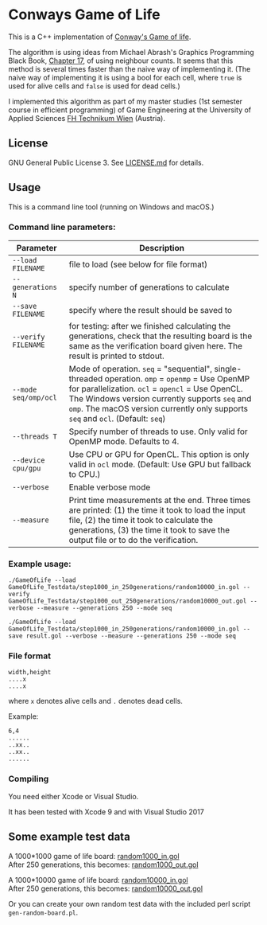 # Conways Game of Life

This is a C++ implementation of [Conway's Game of life](https://en.wikipedia.org/wiki/Conway%27s_Game_of_Life).

The algorithm is using ideas from Michael Abrash's Graphics Programming Black Book, [Chapter 17](http://www.jagregory.com/abrash-black-book/#chapter-17-the-game-of-life), of using neighbour counts. It seems that this method is several times faster than the naive way of implementing it. (The naive way of implementing it is using a bool for each cell, where `true` is used for alive cells and `false` is used for dead cells.)

I implemented this algorithm as part of my master studies (1st semester course in efficient programming) of Game Engineering at the University of Applied Sciences [FH Technikum Wien](https://www.technikum-wien.at/) (Austria).

## License

GNU General Public License 3.
See [LICENSE.md](LICENSE.md) for details.

## Usage

This is a command line tool (running on Windows and macOS.)

### Command line parameters:

| Parameter               | Description                      |
| ----------------------- | -------------------------------- |
| `--load FILENAME`       | file to load (see below for file format) |
| `--generations N`       | specify number of generations to calculate |
| `--save FILENAME`       | specify where the result should be saved to |
| `--verify FILENAME`     | for testing: after we finished calculating the generations, check that the resulting board is the same as the verification board given here. The result is printed to stdout. |
| `--mode seq/omp/ocl`    | Mode of operation. `seq` = "sequential", single-threaded operation. `omp` = `openmp` = Use OpenMP for parallelization. `ocl` = `opencl` = Use OpenCL. The Windows version currently supports `seq` and `omp`. The macOS version currently only supports `seq` and `ocl`. (Default: `seq`) |
| `--threads T`           | Specify number of threads to use. Only valid for OpenMP mode. Defaults to 4. |
| `--device cpu/gpu`      | Use CPU or GPU for OpenCL. This option is only valid in `ocl` mode. (Default: Use GPU but fallback to CPU.) |
| `--verbose`             | Enable verbose mode              |
| `--measure`             | Print time measurements at the end. Three times are printed: (1) the time it took to load the input file, (2) the time it took to calculate the generations, (3) the time it took to save the output file or to do the verification. |

### Example usage:

```
./GameOfLife --load GameOfLife_Testdata/step1000_in_250generations/random10000_in.gol --verify GameOfLife_Testdata/step1000_out_250generations/random10000_out.gol --verbose --measure --generations 250 --mode seq
```

```
./GameOfLife --load GameOfLife_Testdata/step1000_in_250generations/random10000_in.gol --save result.gol --verbose --measure --generations 250 --mode seq
```

### File format

```
width,height
....x
....x
```
where `x` denotes alive cells and `.` denotes dead cells.

Example:

```
6,4
......
..xx..
..xx..
......
```

### Compiling

You need either Xcode or Visual Studio.

It has been tested with Xcode 9 and with Visual Studio 2017

## Some example test data

A 1000*1000 game of life board:
[random1000_in.gol](http://www.michaelpeternell.at/2017/GameOfLife/random1000_in.gol)<br>
After 250 generations, this becomes: [random1000_out.gol](http://www.michaelpeternell.at/2017/GameOfLife/random1000_out.gol)

A 1000*10000 game of life board:
[random10000_in.gol](http://www.michaelpeternell.at/2017/GameOfLife/random10000_in.gol)<br>
After 250 generations, this becomes: [random10000_out.gol](http://www.michaelpeternell.at/2017/GameOfLife/random10000_out.gol)

Or you can create your own random test data with the included perl script `gen-random-board.pl`.
